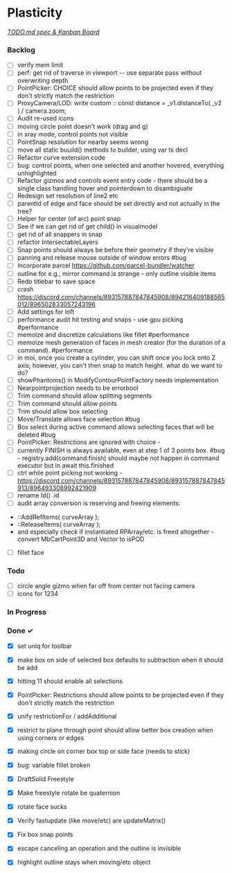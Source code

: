 # Plasticity

<em>[TODO.md spec & Kanban Board](https://bit.ly/3fCwKfM)</em>

### Backlog

- [ ] verify mem limit  
- [ ] perf: get rid of traverse in viewport -- use separate pass without overwriting depth  
- [ ] PointPicker: CHOICE should allow points to be projected even if they don't strictly match the restriction  
- [ ] ProxyCamera/LOD: write custom :: const distance = _v1.distanceTo( _v2 ) / camera.zoom;  
- [ ] Audit re-used icons  
- [ ] moving circle point doesn't work (drag and g)  
- [ ] in xray mode, control points not visible  
- [ ] PointSnap resolution for nearby seems wrong  
- [ ] move all static buuild() methods to builder, using var ts decl  
- [ ] Refactor curve extension code  
- [ ] bug: control points, when one selected and another hovered, everything unhighlighted  
- [ ] Refactor gizmos and controls event entry code - there should be a single class handling hover and pointerdown to disambiguate  
- [ ] Redesign set resolution of line2 etc  
- [ ] parentId of edge and face should be set directly and not actually in the tree?  
- [ ] Helper for center (of arc) point snap  
- [ ] See if we can get rid of get child() in visualmodel  
- [ ] get rid of all snappers in snap  
- [ ] refactor IntersectableLayers  
- [ ] Snap points should always be before their geometry if they're visible  
- [ ] panning and release mouse outside of window errors #bug  
- [ ] Incorporate parcel https://github.com/parcel-bundler/watcher  
- [ ] outline for e.g., mirror command is strange - only outline visible items  
- [ ] Redo titlebar to save space  
- [ ] crash https://discord.com/channels/893157887847845908/894216409188565012/896502833057243196  
- [ ] Add settings for loft  
- [ ] performance audit hit testing and snaps - use gpu picking #performance  
- [ ] memoize and discretize calculations like fillet #performance  
- [ ] memoize mesh generation of faces in mesh creator (for the duration of a command). #performance  
- [ ] in moi, once you create a cylinder, you can shift once you lock onto Z axis; however, you can't then snap to match height. what do we want to do?  
- [ ] showPhantoms() in ModifyContourPointFactory needs implementation  
- [ ] Nearpointprojection needs to be errorbool  
- [ ] Trim command should allow splitting segments  
- [ ] Trim command should allow points  
- [ ] Trim should allow box selecting  
- [ ] Move/Translate allows face selection #bug  
- [ ] Box select during active command allows selecting faces that will be deleted #bug  
- [ ] PointPicker: Restrictions are ignored with choice -  
- [ ] currently FINISH is always available, even at step 1 of 3 points box. #bug - registry.add(command:finish) should maybe not happen in command executor but in await this.finished  
- [ ] ctrl while point picking not working - https://discord.com/channels/893157887847845908/893157887847845913/896493308992421909  
- [ ] rename Id() .id  
- [ ] audit array conversion is reserving and freeing elements:  
- ::AddRefItems( curveArray );  
- ::ReleaseItems( curveArray );  
- and especially check if instantiated RPArray/etc. is freed altogether - convert MbCartPoint3D and Vector to isPOD  
- [ ] fillet face  

### Todo

- [ ] circle angle gizmo when far off from center not facing camera  
- [ ] icons for 1234  

### In Progress


### Done ✓

- [x] set uniq for toolbar  
- [x] make box on side of selected box defaults to subtraction when it should be add  
- [x] hitting 11 should enable all selections  
- [x] PointPicker: Restrictions should allow points to be projected even if they don't strictly match the restriction  
- [x] unify restrictionFor / addAdditional  
- [x] restrict to plane through point should allow better box creation when using corners or edges  
- [x] making circle on corner box top or side face (needs to stick)  
- [x] bug: variable fillet broken  
- [x] DraftSolid Freestyle  
- [x] Make freestyle rotate be quaternion  
- [x] rotate face sucks  
- [x] Verify fastupdate (like move/etc) are updateMatrix()  
- [x] Fix box snap points  
- [x] escape canceling an operation and the outline is invisible  
- [x] highlight outline stays when moving/etc object  

